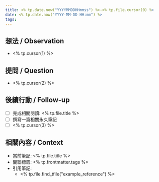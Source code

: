 ```yaml
---
title: <% tp.date.now("YYYYMMDDHHmmss") %>-<% tp.file.cursor(0) %>
date: <% tp.date.now("YYYY-MM-DD HH:mm") %>
tags:
---
```


## 想法 / Observation
- <% tp.cursor(1) %>

## 提問 / Question
- <% tp.cursor(2) %>

## 後續行動 / Follow-up
- [ ] 完成相關閱讀: <% tp.file.title %>
- [ ] 撰寫一篇相關永久筆記
- [ ] <% tp.cursor(3) %>

## 相關內容 / Context
- 當前筆記: <% tp.file.title %>
- 關聯標籤: <% tp.frontmatter.tags %>
- 引用筆記:
  - <% tp.file.find_tfile("example_reference") %>



